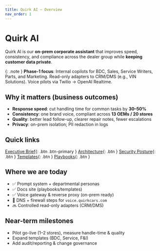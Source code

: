```yaml
---
title: Quirk AI — Overview
nav_order: 1
---
```


<!-- Inline overrides so they always load on this page -->
<style>
  /* Adjust how wide you want the light-blue sidebar */
  :root { --quirk-sidebar-width: 360px; } /* tweak 320–400px to taste */

  /* Desktop+ : widen sidebar and shift main area */
  @media (min-width: 992px) {
    .side-bar {
      width: var(--quirk-sidebar-width) !important;
    }
    .main {
      margin-left: var(--quirk-sidebar-width) !important;
    }
  }

  /* Center the main content column and the header/search row */
  .main .main-content,
  .main .main-header {
    max-width: 960px;         /* readable column; adjust if desired */
    margin-left: auto;
    margin-right: auto;
    padding-left: 1rem;
    padding-right: 1rem;
  }

  /* Optional: tighten the top spacing under the header */
  .main .main-content > h1:first-child { margin-top: .5rem; }
</style>

# Quirk AI 

Quirk AI is our **on-prem corporate assistant** that improves speed, consistency, and compliance across the dealer group while **keeping customer data private**.

{: .note }
**Phase-1 focus**: Internal copilots for BDC, Sales, Service Writers, Parts, and Marketing. Read-only adapters to CRM/DMS (e.g., VIN Solutions). Voice pilots via Twilio → OpenAI Realtime.

## Why it matters (business outcomes)

- **Response speed**: cut handling time for common tasks by **30–50%**  
- **Consistency**: one brand voice, compliant across **13 OEMs / 20 stores**  
- **Quality**: better lead follow-up, clearer repair notes, fewer escalations  
- **Privacy**: on-prem isolation; PII redaction in logs

## Quick links
[Executive Brief](overview/exec.md){: .btn .btn-primary }
[Architecture](overview/architecture.md){: .btn }
[Security Posture](overview/security.md){: .btn }
[Templates](templates/){: .btn }
[Playbooks](playbooks/){: .btn }

## Where we are today

- ✅ Prompt system + departmental personas  
- ✅ Docs site (playbooks/templates)  
- ✅ Voice gateway & reverse proxy (on-prem ready)  
- 🔄 DNS + firewall steps for `voice.quirkcars.com`  
- 🔜 Controlled read-only adapters (CRM/DMS)

## Near-term milestones

- Pilot go-live (1–2 stores), measure handle-time & quality  
- Expand templates (BDC, Service, F&I)  
- Add audit/reporting & change governance

